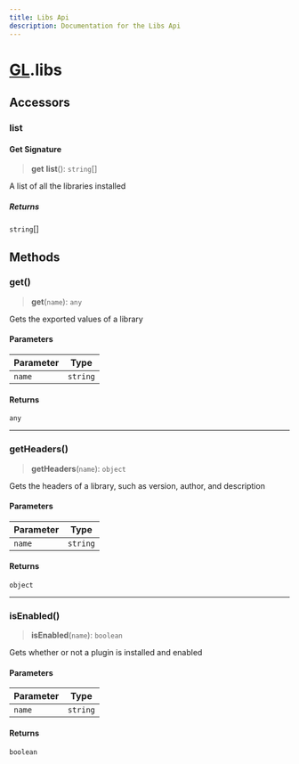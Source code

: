 ```yaml
---
title: Libs Api
description: Documentation for the Libs Api
---
```

# [GL](./api).libs

## Accessors

### list

#### Get Signature

> **get** **list**(): `string`[]

A list of all the libraries installed

##### Returns

`string`[]

## Methods

### get()

> **get**(`name`): `any`

Gets the exported values of a library

#### Parameters

| Parameter | Type |
| ------ | ------ |
| `name` | `string` |

#### Returns

`any`

***

### getHeaders()

> **getHeaders**(`name`): `object`

Gets the headers of a library, such as version, author, and description

#### Parameters

| Parameter | Type |
| ------ | ------ |
| `name` | `string` |

#### Returns

`object`

***

### isEnabled()

> **isEnabled**(`name`): `boolean`

Gets whether or not a plugin is installed and enabled

#### Parameters

| Parameter | Type |
| ------ | ------ |
| `name` | `string` |

#### Returns

`boolean`
